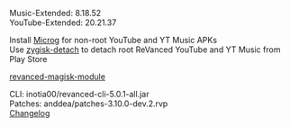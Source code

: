 Music-Extended: 8.18.52  
YouTube-Extended: 20.21.37  

Install [Microg](https://github.com/ReVanced/GmsCore/releases) for non-root YouTube and YT Music APKs  
Use [zygisk-detach](https://github.com/j-hc/zygisk-detach) to detach root ReVanced YouTube and YT Music from Play Store  

[revanced-magisk-module](https://github.com/j-hc/revanced-magisk-module)
  
CLI: inotia00/revanced-cli-5.0.1-all.jar  
Patches: anddea/patches-3.10.0-dev.2.rvp  
[Changelog](https://github.com/anddea/revanced-patches/releases/tag/v3.10.0-dev.2)  
